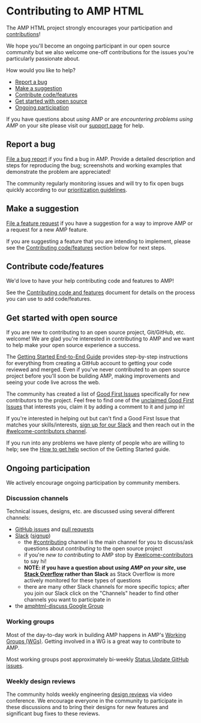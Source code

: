 # Contributing to AMP HTML

The AMP HTML project strongly encourages your participation and [contributions](https://www.ampproject.org/contribute/)!

We hope you'll become an ongoing participant in our open source community but we also welcome one-off contributions for the issues you're particularly passionate about.

How would you like to help?

<!--
  (Do not remove or edit this comment.)

  This table-of-contents is automatically generated. To generate it, run:
    amp markdown-toc --fix
-->

<!-- {"maxdepth": 1} -->

-   [Report a bug](#report-a-bug)
-   [Make a suggestion](#make-a-suggestion)
-   [Contribute code/features](#contribute-codefeatures)
-   [Get started with open source](#get-started-with-open-source)
-   [Ongoing participation](#ongoing-participation)

If you have questions about _using_ AMP or are _encountering problems using AMP_ on your site please visit our [support page](./support.md) for help.

## Report a bug

[File a bug report](https://github.com/ampproject/amphtml/issues/new?assignees=&labels=Type%3A+Bug&template=bug-report.yml) if you find a bug in AMP. Provide a detailed description and steps for reproducing the bug; screenshots and working examples that demonstrate the problem are appreciated!

The community regularly monitoring issues and will try to fix open bugs quickly according to our [prioritization guidelines](./issue-priorities.md).

## Make a suggestion

[File a feature request](https://github.com/ampproject/amphtml/issues/new?assignees=&labels=Type%3A+Feature+Request&template=feature-request.yml) if you have a suggestion for a way to improve AMP or a request for a new AMP feature.

If you are suggesting a feature that you are intending to implement, please see the [Contributing code/features](#contribute-code-features) section below for next steps.

## Contribute code/features

We'd love to have your help contributing code and features to AMP!

See the [Contributing code and features](./contributing-code.md) document for details on the process you can use to add code/features.

## Get started with open source

If you are new to contributing to an open source project, Git/GitHub, etc. welcome! We are glad you're interested in contributing to AMP and we want to help make your open source experience a success.

The [Getting Started End-to-End Guide](./getting-started-e2e.md) provides step-by-step instructions for everything from creating a GitHub account to getting your code reviewed and merged. Even if you've never contributed to an open source project before you'll soon be building AMP, making improvements and seeing your code live across the web.

The community has created a list of [Good First Issues](https://github.com/ampproject/amphtml/labels/good%20first%20issue) specifically for new contributors to the project. Feel free to find one of the [unclaimed Good First Issues](https://github.com/ampproject/amphtml/issues?utf8=%E2%9C%93&q=is%3Aopen%20label%3A%22good%20first%20issue%22%20-label%3A%22GFI%20Claimed!%22) that interests you, claim it by adding a comment to it and jump in!

If you're interested in helping out but can't find a Good First Issue that matches your skills/interests, [sign up for our Slack](https://bit.ly/amp-slack-signup) and then reach out in the [#welcome-contributors channel](https://amphtml.slack.com/messages/welcome-contributors/).

If you run into any problems we have plenty of people who are willing to help; see the [How to get help](./getting-started-e2e.md#how-to-get-help) section of the Getting Started guide.

## Ongoing participation

We actively encourage ongoing participation by community members.

### Discussion channels

Technical issues, designs, etc. are discussed using several different channels:

-   [GitHub issues](https://github.com/ampproject/amphtml/issues) and [pull requests](https://github.com/ampproject/amphtml/pulls)
-   [Slack](https://amphtml.slack.com) ([signup](https://bit.ly/amp-slack-signup))
    -   the [#contributing](https://amphtml.slack.com/messages/C9HRJ1GPN/details/) channel is the main channel for you to discuss/ask questions about _contributing_ to the open source project
    -   if you're _new to contributing_ to AMP stop by [#welcome-contributors](https://amphtml.slack.com/messages/C432AFMFE/details/) to say hi!
    -   **NOTE: if you have a question about _using AMP on your site_, use [Stack Overflow](https://stackoverflow.com/questions/tagged/amp-html) rather than Slack** as Stack Overflow is more actively monitored for these types of questions
    -   there are many other Slack channels for more specific topics; after you join our Slack click on the "Channels" header to find other channels you want to participate in
-   the [amphtml-discuss Google Group](https://groups.google.com/forum/#!forum/amphtml-discuss)

### Working groups

Most of the day-to-day work in building AMP happens in AMP's [Working Groups (WGs)](https://github.com/ampproject/meta/tree/main/working-groups). Getting involved in a WG is a great way to contribute to AMP.

Most working groups post approximately bi-weekly [Status Update GitHub issues](https://github.com/search?q=org%3Aampproject+label%3A%22Type%3A+Status+Update%22&type=Issues).

### Weekly design reviews

The community holds weekly engineering [design reviews](./design-reviews.md) via video conference. We encourage everyone in the community to participate in these discussions and to bring their designs for new features and significant bug fixes to these reviews.
